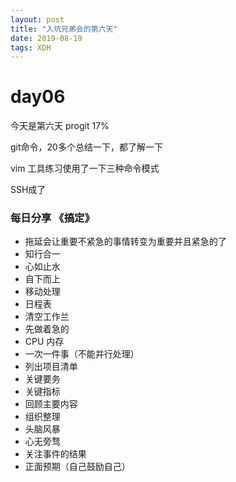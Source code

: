 ```yaml
---
layout: post
title: "入坑兄弟会的第六天"
date: 2019-08-19 
tags: XDH  
---
```



# day06

今天是第六天 
progit  17%

git命令，20多个总结一下，都了解一下

vim 工具练习使用了一下三种命令模式

SSH成了

### 每日分享  《搞定》
- 拖延会让重要不紧急的事情转变为重要并且紧急的了
- 知行合一
- 心如止水
- 自下而上
- 移动处理
- 日程表
- 清空工作兰
- 先做着急的
- CPU 内存
- 一次一件事（不能并行处理）
- 列出项目清单
- 关键要务
- 关键指标
- 回顾主要内容
- 组织整理
- 头脑风暴
- 心无旁骛
- 关注事件的结果
- 正面预期（自己鼓励自己）







